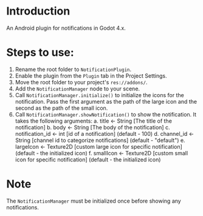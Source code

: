 # Introduction
An Android plugin for notifications in Godot 4.x.

# Steps to use:

1. Rename the root folder to ```NotificationPlugin```.
2. Enable the plugin from the ```Plugin``` tab in the Project Settings.
3. Move the root folder to your project's ```res://addons/```.
4. Add the ```NotificationManager``` node to your scene.
5. Call ```NotificationManager.initialize()``` to initialize the icons for the notification. Pass the first argument as the path of the large icon and the second as the path of the small icon.
6. Call ```NotificationManager.showNotification()``` to show the notification. It takes the following arguments:
     a. title <- String  [The title of the notification]
     b. body <- String [The body of the notification]
     c. notification_id <- int [id of a notification] (default - 100)
     d. channel_id <- String [channel id to categorize notifications] (default - "default")
     e. largeIcon <- Texture2D [custom large icon for specific notification] (default - the initialized icon)
     f. smallIcon <- Texture2D [custom small icon for specific notification] (default - the initialized icon)

# Note
The ```NotificationManager``` must be initialized once before showing any notifications.
